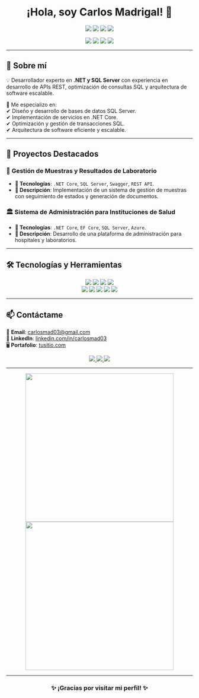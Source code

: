 <h1 align="center">¡Hola, soy Carlos Madrigal! 👋</h1>

<p align="center">
  <img src="https://img.shields.io/badge/.NET-512BD4?style=for-the-badge&logo=dotnet&logoColor=white"/>
  <img src="https://img.shields.io/badge/SQL_Server-CC2927?style=for-the-badge&logo=microsoft-sql-server&logoColor=white"/>
  <img src="https://img.shields.io/badge/C%23-239120?style=for-the-badge&logo=c-sharp&logoColor=white"/>
  <img src="https://img.shields.io/badge/ASP.NET_Core-512BD4?style=for-the-badge&logo=dotnet&logoColor=white"/>
</p>

<p align="center">
  <img src="https://img.shields.io/badge/Entity_Framework-512BD4?style=for-the-badge&logo=dotnet&logoColor=white"/>
  <img src="https://img.shields.io/badge/Swagger-85EA2D?style=for-the-badge&logo=swagger&logoColor=black"/>
  <img src="https://img.shields.io/badge/RESTful_APIs-009688?style=for-the-badge&logo=api&logoColor=white"/>
  <img src="https://img.shields.io/badge/Git-F05032?style=for-the-badge&logo=git&logoColor=white"/>
</p>

---

## 🚀 **Sobre mí**  
💡 Desarrollador experto en **.NET y SQL Server** con experiencia en desarrollo de APIs REST, optimización de consultas SQL y arquitectura de software escalable.  

🔎 Me especializo en:  
✔ Diseño y desarrollo de bases de datos SQL Server.  
✔ Implementación de servicios en .NET Core.  
✔ Optimización y gestión de transacciones SQL.  
✔ Arquitectura de software eficiente y escalable.  

---

## 📌 **Proyectos Destacados**  

### 🏥 **Gestión de Muestras y Resultados de Laboratorio**  
- **📌 Tecnologías**: `.NET Core`, `SQL Server`, `Swagger`, `REST API`.  
- **📌 Descripción**: Implementación de un sistema de gestión de muestras con seguimiento de estados y generación de documentos.  

### 🏛 **Sistema de Administración para Instituciones de Salud**  
- **📌 Tecnologías**: `.NET Core`, `EF Core`, `SQL Server`, `Azure`.  
- **📌 Descripción**: Desarrollo de una plataforma de administración para hospitales y laboratorios.  

---

## 🛠 **Tecnologías y Herramientas**  

<p align="center">
  <img src="https://img.shields.io/badge/.NET_Core-512BD4?style=for-the-badge&logo=dotnet&logoColor=white"/>
  <img src="https://img.shields.io/badge/SQL_Server-CC2927?style=for-the-badge&logo=microsoft-sql-server&logoColor=white"/>
  <img src="https://img.shields.io/badge/C%23-239120?style=for-the-badge&logo=c-sharp&logoColor=white"/>
  <img src="https://img.shields.io/badge/Swagger-85EA2D?style=for-the-badge&logo=swagger&logoColor=black"/>
  <br>
  <img src="https://img.shields.io/badge/HTML5-E34F26?style=for-the-badge&logo=html5&logoColor=white"/>
  <img src="https://img.shields.io/badge/CSS3-1572B6?style=for-the-badge&logo=css3&logoColor=white"/>
  <img src="https://img.shields.io/badge/JavaScript-F7DF1E?style=for-the-badge&logo=javascript&logoColor=black"/>
  <img src="https://img.shields.io/badge/SQL-4479A1?style=for-the-badge&logo=database&logoColor=white"/>
  <img src="https://img.shields.io/badge/Git-F05032?style=for-the-badge&logo=git&logoColor=white"/>
</p>

---

## 📫 **Contáctame**  
📧 **Email**: [carlosmad03@gmail.com](mailto:carlosmad03@gmail.com)  
🔗 **LinkedIn**: [linkedin.com/in/carlosmad03](https://www.linkedin.com/in/carlosmad03)  
🖥 **Portafolio**: [tusitio.com](https://tusitio.com)  

<p align="center">
  <a href="mailto:carlosmad03@gmail.com">
    <img src="https://img.shields.io/badge/Email-D14836?style=for-the-badge&logo=gmail&logoColor=white" />
  </a>
  <a href="https://www.linkedin.com/in/carlosmad03">
    <img src="https://img.shields.io/badge/LinkedIn-0A66C2?style=for-the-badge&logo=linkedin&logoColor=white" />
  </a>
  <a href="https://tusitio.com">
    <img src="https://img.shields.io/badge/Portafolio-000000?style=for-the-badge&logo=vercel&logoColor=white" />
  </a>
</p>

---

<p align="center">
  <img src="https://github-readme-stats.vercel.app/api?username=kikemadrigalr&show_icons=true&theme=radical" width="400"/>
  <img src="https://github-readme-streak-stats.herokuapp.com/?user=kikemadrigalr&theme=radical" width="400"/>
</p>

---

<h3 align="center">✨ ¡Gracias por visitar mi perfil! ✨</h3>
